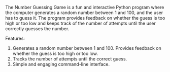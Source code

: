 The Number Guessing Game is a fun and interactive Python program where the computer generates a random number between 1 and 100, and the user has to guess it. The program provides feedback on whether the guess is too high or too low and keeps track of the number of attempts until the user correctly guesses the number.

Features:
1. Generates a random number between 1 and 100. Provides feedback on whether the guess is too high or too low.
2. Tracks the number of attempts until the correct guess.
3.  Simple and engaging command-line interface.
